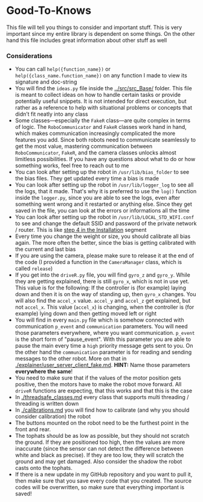 # Good-To-Knows

This file will tell you things to consider and important stuff. This is very important since my entire library is dependent on some things. On the other hand this file includes great information about other stuff as well

### Considerations

- You can call `help({function_name})` or `help({class_name.function_name})` on any function I made to view its signature and doc-string
- You will find the `ideas.py` file inside the [../src/src_Base/](../src/src_Base/ideas.py) folder. This file is meant to collect ideas on how to handle certain tasks or provide potentially useful snippets. It is not intended for direct execution, but rather as a reference to help with situational problems or concepts that didn’t fit neatly into any class
- Some classes—especially the `FakeR` class—are quite complex in terms of logic. The `RoboCommunicator` and `FakeR` classes work hand in hand, which makes communication increasingly complicated the more features you add. Since both robots need to communicate seamlessly to get the most value, mastering communication between `RoboCommunicator`, `FakeR`, and the camera classes unlocks almost limitless possibilities. If you have any questions about what to do or how something works, feel free to reach out to me
- You can look after setting up the robot in `/usr/lib/bias_folder` to see the bias files. They get updated every time a bias is made
- You can look after setting up the robot in `/usr/lib/logger_log` to see all the logs, that it made. That's why it is preferred to use the `log()` function inside the `logger.py`, since you are able to see the logs, even after something went wrong and it restarted or anything else. Since they get saved in the file, you can look at the errors or informations all the time
- You can look after setting up the robot in `/usr/lib/LOCAL_STD_WIFI.conf` to see and change the default SSID and password of the private network / router. This is like [step 4 in the Installation](../README.md#Installation) segment
- Every time you change the weight or size, you should calibrate all bias again. The more often the better, since the bias is getting calibrated with the current and last bias
- If you are using the camera, please make sure to release it at the end of the code (I provided a function in the `CameraManager` class, which is called `release`)
- If you get into the `driveR.py` file, you will find `gyro_z` and `gyro_y`. While they are getting explained, there is still `gyro_x`, which is not in use yet. This value is for the following: If the controller is (for example) laying down and then it is on the way of standing up, then `gyro_x` changes. You will also find the `accel_x` value. `accel_y` and `accel_z` get explained, but not `accel_x`. This value (`accel_x`) is changing, when the controller is (for example) lying down and then getting moved left or right
- You will find in every `main.py` file which is somehow connected with communication `p_event` and `communication` parameters. You will need those parameters everywhere, where you want communication. `p_event` is the short form of "pause_event". With this parameter you are able to pause the main every time a `high` priority message gets sent to you. On the other hand the `communication` parameter is for reading and sending messages to the other robot. More on that in [./explainer/user_server_client_fake.md](./explainer/user_server_client_fake.md). **HINT:** Name those parameters **everywhere the same**! 
- You need to make sure that if the values of the motor position gets positive, then the motors have to make the robot move forward. All `driveR` functions are expecting, that this works and that this is the case
- In [./threadsafe_classes.md](./threadsafe_classes.md) every class that supports multi threading / threading is written down
- In [./calibrations.md](./calibrations.md) you will find how to calibrate (and why you should consider calibration) the robot
- The buttons mounted on the robot need to be the furthest point in the front and rear.
- The tophats should be as low as possible, but they should not scratch the ground. If they are positioned too high, then the values are more inaccurate (since the sensor can not detect the difference between white and black as precise). If they are too low, they will scratch the ground and may get damaged. Also consider the shadow the robot casts onto the tophats.
- If there is a new update in my GitHub repository and you want to pull it, then make sure that you save every code that you created. The source codes will be overwritten, so make sure that everything important is saved!
